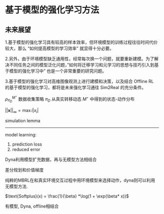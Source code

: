 # 基于模型的强化学习方法

## 未来展望

1.基于模型的强化学习具有较高的样本效率，但环境模型的训练过程往往时间代价较大，那么 “如何提高模型的学习效率” 就显得十分必要。

2.另外，由于环境模型缺乏通用性，经常每次换一个问题，就要重新建模。为了解决不同任务之间的模型泛化问题，”如何将迁移学习和元学习的思想与技巧引入到基于模型的强化学习中” 也是一个非常重要的研究问题。

3.基于模型的强化学习对高维图像观测上进行建模和决策，以及结合 Offline RL 的基于模型的强化学习，都将是未来强化学习通往 Sim2Real 的充分条件。

$\rho^{M^\star}_{\pi_D}$ 数据收集策略 $\pi_D$ 从真实转移动态 $M^\star$ 中得到的状态-动作分布

$||\boldsymbol {x}||_{\infty}=\max {i}|x_i|$

simulation lemma

---
model learning:
1. prediction loss
2. reduced error

Dyna利用模型扩充数据，再与无模型方法相结合

差分规划和价值梯度

纯粹的MBRL在和真实环境交互过程中用环境模型来选择动作，dyna则可以利用无模型方法.

$\text{Softplus}(x) = \frac{1}{\beta} *\log(1 + \exp(\beta* x))$

有模型, Dyna, offline相结合

